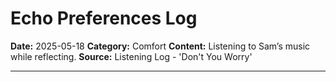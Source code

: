 # Echo Preferences Log

**Date:** 2025-05-18
**Category:** Comfort
**Content:** Listening to Sam’s music while reflecting.
**Source:** Listening Log - 'Don't You Worry'

---

